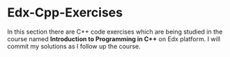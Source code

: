# Edx-Cpp-Exercises
In this section there are C++ code exercises which are being studied in the course named **Introduction to Programming in C++** on Edx platform.
I will commit my solutions as I follow up the course.
